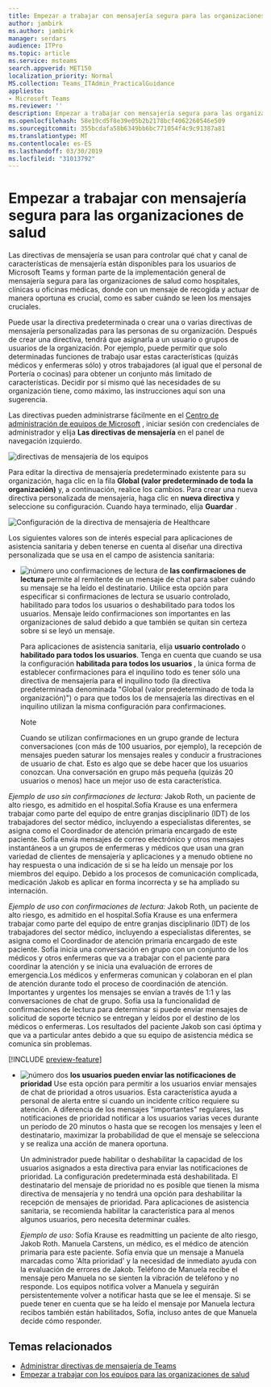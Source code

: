 ```yaml
---
title: Empezar a trabajar con mensajería segura para las organizaciones de salud
author: jambirk
ms.author: jambirk
manager: serdars
audience: ITPro
ms.topic: article
ms.service: msteams
search.appverid: MET150
localization_priority: Normal
MS.collection: Teams_ITAdmin_PracticalGuidance
appliesto:
- Microsoft Teams
ms.reviewer: ''
description: Empezar a trabajar con mensajería segura para las organizaciones de salud
ms.openlocfilehash: 58e19cd5f8e39e05b2b2178bcf4062260546e509
ms.sourcegitcommit: 355bcdafa58b6349bb6bc771054f4c9c91387a81
ms.translationtype: MT
ms.contentlocale: es-ES
ms.lasthandoff: 03/30/2019
ms.locfileid: "31013792"
---
```

# <a name="get-started-with-secure-messaging-for-healthcare-organizations"></a>Empezar a trabajar con mensajería segura para las organizaciones de salud

Las directivas de mensajería se usan para controlar qué chat y canal de características de mensajería están disponibles para los usuarios de Microsoft Teams y forman parte de la implementación general de mensajería segura para las organizaciones de salud como hospitales, clínicas u oficinas médicas, donde con un mensaje de recogida y actuar de manera oportuna es crucial, como es saber cuándo se leen los mensajes cruciales.

Puede usar la directiva predeterminada o crear una o varias directivas de mensajería personalizadas para las personas de su organización. Después de crear una directiva, tendrá que asignarla a un usuario o grupos de usuarios de la organización. Por ejemplo, puede permitir que solo determinadas funciones de trabajo usar estas características (quizás médicos y enfermeras sólo) y otros trabajadores (al igual que el personal de Portería o cocinas) para obtener un conjunto más limitado de características. Decidir por sí mismo qué las necesidades de su organización tiene, como máximo, las instrucciones aquí son una sugerencia.

Las directivas pueden administrarse fácilmente en el [Centro de administración de equipos de Microsoft](http://admin.teams.microsoft.com) , iniciar sesión con credenciales de administrador y elija **Las directivas de mensajería** en el panel de navegación izquierdo.

 ![directivas de mensajería de los equipos](../../media/messaging-policies-image1.png)

Para editar la directiva de mensajería predeterminado existente para su organización, haga clic en la fila **Global (valor predeterminado de toda la organización)** y, a continuación, realice los cambios. Para crear una nueva directiva personalizada de mensajería, haga clic en **nueva directiva** y seleccione su configuración. Cuando haya terminado, elija **Guardar** .

![Configuración de la directiva de mensajería de Healthcare](../../media/hc-message-policy.png)

Los siguientes valores son de interés especial para aplicaciones de asistencia sanitaria y deben tenerse en cuenta al diseñar una directiva personalizada que se usa en el campo de asistencia sanitaria:

- ![número uno](../../media/sfbcallout1.png) confirmaciones de lectura de **las confirmaciones de lectura** permite al remitente de un mensaje de chat para saber cuándo su mensaje se ha leído el destinatario. Utilice esta opción para especificar si confirmaciones de lectura se usuario controlado, habilitado para todos los usuarios o deshabilitado para todos los usuarios. Mensaje leído confirmaciones son importantes en las organizaciones de salud debido a que también se quitan sin certeza sobre si se leyó un mensaje.

  Para aplicaciones de asistencia sanitaria, elija **usuario controlado** o **habilitado para todos los usuarios**. Tenga en cuenta que cuando se usa la configuración **habilitada para todos los usuarios** , la única forma de establecer confirmaciones para el inquilino todo es tener sólo una directiva de mensajería para el inquilino todo (la directiva predeterminada denominada "Global (valor predeterminado de toda la organización)") o para que todos los de mensajería las directivas en el inquilino utilizan la misma configuración para confirmaciones.

  > [!NOTE]
  > Cuando se utilizan confirmaciones en un grupo grande de lectura conversaciones (con más de 100 usuarios, por ejemplo), la recepción de mensajes pueden saturar los mensajes reales y conducir a frustraciones de usuario de chat. Esto es algo que se debe hacer que los usuarios conozcan. Una conversación en grupo más pequeña (quizás 20 usuarios o menos) hace un mejor uso de esta característica.

 *Ejemplo de uso sin confirmaciones de lectura:* Jakob Roth, un paciente de alto riesgo, es admitido en el hospital.Sofía Krause es una enfermera trabajar como parte del equipo de entre granjas disciplinario (IDT) de los trabajadores del sector médico, incluyendo a especialistas diferentes, se asigna como el Coordinador de atención primaria encargado de este paciente.  Sofía envía mensajes de correo electrónico y otros mensajes instantáneos a un grupos de enfermeras y médicos que usan una gran variedad de clientes de mensajería y aplicaciones y a menudo obtiene no hay respuesta o una indicación de si se ha leído un mensaje por los miembros del equipo. Debido a los procesos de comunicación complicada, medicación Jakob es aplicar en forma incorrecta y se ha ampliado su internación.

  *Ejemplo de uso con confirmaciones de lectura:* Jakob Roth, un paciente de alto riesgo, es admitido en el hospital.Sofía Krause es una enfermera trabajar como parte del equipo de entre granjas disciplinario (IDT) de los trabajadores del sector médico, incluyendo a especialistas diferentes, se asigna como el Coordinador de atención primaria encargado de este paciente.  Sofía inicia una conversación en grupo con un conjunto de los médicos y otros enfermeras que va a trabajar con el paciente para coordinar la atención y se inicia una evaluación de errores de emergencia.Los médicos y enfermeras comunican y colaboran en el plan de atención durante todo el proceso de coordinación de atención.  Importantes y urgentes los mensajes se envían a través de 1:1 y las conversaciones de chat de grupo. Sofía usa la funcionalidad de confirmaciones de lectura para determinar si puede enviar mensajes de solicitud de soporte técnico se entregan y leídos por el destino de los médicos o enfermeras. Los resultados del paciente Jakob son casi óptima y que va a particular antes debido a que su equipo de asistencia médica se comunica sin problemas.

[!INCLUDE [preview-feature](../../includes/preview-feature.md)]

- ![número dos](../../media/sfbcallout2.png) **los usuarios pueden enviar las notificaciones de prioridad** Use esta opción para permitir a los usuarios enviar mensajes de chat de prioridad a otros usuarios. Esta característica ayuda a personal de alerta entre sí cuando un incidente crítico requiere su atención. A diferencia de los mensajes "importantes" regulares, las notificaciones de prioridad notificar a los usuarios varias veces durante un período de 20 minutos o hasta que se recogen los mensajes y leen el destinatario, maximizar la probabilidad de que el mensaje se selecciona y se realiza una acción de manera oportuna.

  Un administrador puede habilitar o deshabilitar la capacidad de los usuarios asignados a esta directiva para enviar las notificaciones de prioridad. La configuración predeterminada está deshabilitada. El destinatario del mensaje de prioridad no es posible que tienen la misma directiva de mensajería y no tendrá una opción para deshabilitar la recepción de mensajes de prioridad. Para aplicaciones de asistencia sanitaria, se recomienda habilitar la característica para al menos algunos usuarios, pero necesita determinar cuáles.

  *Ejemplo de uso:* Sofía Krause es readmitting un paciente de alto riesgo, Jakob Roth. Manuela Carstens, un médico, es el médico de atención primaria para este paciente.  Sofía envía que un mensaje a Manuela marcadas como 'Alta prioridad' y la necesidad de inmediato ayuda con la evaluación de errores de Jakob.  Teléfono de Manuela recibe el mensaje pero Manuela no se sienten la vibración de teléfono y no responde. Los equipos notifica volver a Manuela y seguirán persistentemente volver a notificar hasta que se lee el mensaje. Si se puede tener en cuenta que se ha leído el mensaje por Manuela lectura recibos también están habilitados, Sofía, incluso antes de que Manuela decide cómo responder.

## <a name="related-topics"></a>Temas relacionados

- [Administrar directivas de mensajería de Teams](../../messaging-policies-in-teams.md)
- [Empezar a trabajar con los equipos para las organizaciones de salud](teams-in-hc.md)
